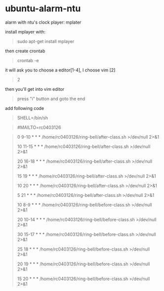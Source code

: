 # ubuntu-alarm-ntu

alarm with ntu's clock
player: mplater

install mplayer with:
> sudo apt-get install mplayer

then create crontab
> crontab -e

it will ask you to choose a editor[1-4], I choose vim [2]
> 2

then you'll get into vim editor
> press "i" button and goto the end

add following code

> SHELL=/bin/sh

> #MAILTO=rc0403126


> 0 9-10 * * * /home/rc0403126/ring-bell/after-class.sh >/dev/null 2>&1 
> 
> 10 11-15 * * * /home/rc0403126/ring-bell/after-class.sh >/dev/null 2>&1 
> 
> 20 16-18 * * * /home/rc0403126/ring-bell/after-class.sh >/dev/null 2>&1 
> 
> 15 19 * * * /home/rc0403126/ring-bell/after-class.sh >/dev/null 2>&1 
> 
> 10 20 * * * /home/rc0403126/ring-bell/after-class.sh >/dev/null 2>&1 
> 
> 5 21 * * * /home/rc0403126/ring-bell/after-class.sh >/dev/null 2>&1 
> 
> 10 8-9 * * * /home/rc0403126/ring-bell/before-class.sh >/dev/null 2>&1 
> 
> 20 10-14 * * * /home/rc0403126/ring-bell/before-class.sh >/dev/null 2>&1 
> 
> 30 15-17 * * * /home/rc0403126/ring-bell/before-class.sh >/dev/null 2>&1 
> 
> 25 18 * * * /home/rc0403126/ring-bell/before-class.sh >/dev/null 2>&1 
> 
> 20 19 * * * /home/rc0403126/ring-bell/before-class.sh >/dev/null 2>&1 
> 
> 15 20 * * * /home/rc0403126/ring-bell/before-class.sh >/dev/null 2>&1 
